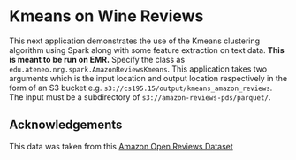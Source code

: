 # Kmeans on Wine Reviews

This next application demonstrates the use of the Kmeans clustering algorithm using Spark along with some feature extraction on text data. **This is meant to be run on EMR.** Specify the class as `edu.ateneo.nrg.spark.AmazonReviewsKmeans`. This application takes two arguments which is the input location and output location respectively in the form of an S3 bucket e.g. `s3://cs195.15/output/kmeans_amazon_reviews`. The input must be a subdirectory of `s3://amazon-reviews-pds/parquet/`.

## Acknowledgements

This data was taken from this [Amazon Open Reviews Dataset](https://registry.opendata.aws/amazon-reviews/)
